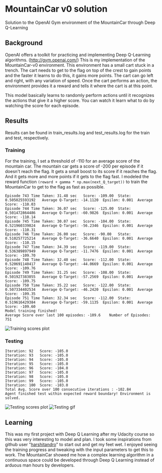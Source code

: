 # MountainCar v0 solution
Solution to the OpenAI Gym environment of the MountainCar through Deep Q-Learning

## Background
OpenAI offers a toolkit for practicing and implementing Deep Q-Learning algorithms. (http://gym.openai.com/)
This is my implementation of the MountainCar-v0 environment. This environment has a small cart stuck in a trench. The cart needs to get to the flag on top of the crest to gain points and the faster it learns to do this, it gains more points. The cart can go left and right, with any variation of speed. Once the cart performs an action, the environment provides it a reward and tells it where the cart is at this point. 

This model basically learns to randomly perform actions until it recognizes the actions that give it a higher score. You can watch it learn what to do by watching the score for each episode. 

## Results
Results can be found in train_results.log and test_results.log for the train and test, respectively.

### Training
For the training, I set a threshold of -110 for an average score of the mountain car. The mountain car gets a score of -200 per episode if it doesn't reach the flag. It gets a small boost to its score if it reaches the flag. And it gets more and more points if it gets to the flag fast. I modeled the reward function `(reward + gamma * np.max(next_Q_target))` to train the MountainCar to get to the flag as fast as possible.
```
Episode 743	Time Taken: 31.48 sec	Score: -109.00	State: 0.505025593192	Average Q-Target: -14.1120	Epsilon: 0.001	Average Score: -110.03	
Episode 744	Time Taken: 36.07 sec	Score: -125.00	State: 0.501472864486	Average Q-Target: -60.9826	Epsilon: 0.001	Average Score: -110.14	
Episode 745	Time Taken: 30.07 sec	Score: -104.00	State: 0.521960339024	Average Q-Target: -56.2346	Epsilon: 0.001	Average Score: -110.31	
Episode 746	Time Taken: 26.00 sec	Score: -90.00	State: 0.510257725214	Average Q-Target: -36.6640	Epsilon: 0.001	Average Score: -110.15	
Episode 747	Time Taken: 34.39 sec	Score: -119.00	State: 0.536389897949	Average Q-Target: -11.7476	Epsilon: 0.001	Average Score: -109.70	
Episode 748	Time Taken: 32.40 sec	Score: -112.00	State: 0.520691140417	Average Q-Target: -44.0669	Epsilon: 0.001	Average Score: -109.76	
Episode 749	Time Taken: 31.25 sec	Score: -108.00	State: 0.501927383055	Average Q-Target: -57.2569	Epsilon: 0.001	Average Score: -109.75	
Episode 750	Time Taken: 35.22 sec	Score: -122.00	State: 0.507334402534	Average Q-Target: -46.2420	Epsilon: 0.001	Average Score: -109.35	
Episode 751	Time Taken: 32.34 sec	Score: -112.00	State: 0.519616429384	Average Q-Target: -59.1135	Epsilon: 0.001	Average Score: -109.60	
Model training finished! 
Average Score over last 100 episodes: -109.6	Number of Episodes: 751
```

![Training scores plot](https://github.com/mshik3/MountainCar-v0/blob/master/train_scores_plot.png)

### Testing

```
Iteration: 92	Score: -105.0
Iteration: 93	Score: -105.0
Iteration: 94	Score: -105.0
Iteration: 95	Score: -105.0
Iteration: 96	Score: -104.0
Iteration: 97	Score: -105.0
Iteration: 98	Score: -105.0
Iteration: 99	Score: -105.0
Iteration: 100	Score: -103.0
Total Avg. Score over 100 consecutive iterations : -102.84
Agent finished test within expected reward boundary! Environment is solved.
```

![Testing scores plot](https://github.com/mshik3/MountainCar-v0/blob/master/test_scores_plot.png)
![Testing gif](https://github.com/mshik3/MountainCar-v0/blob/master/output_dp0mWw.gif)

## Learning
This was my first project with Deep Q Learning after my Udacity course so this was very interesting to model and plan. I took some inspirations from github user "[harshitandro](https://github.com/harshitandro/Deep-Q-Network)" to start out and get my feet wet. 
I enjoyed seeing the training progress and tweaking with the input parameters to get this to work. The MountainCar showed me how a complex learning algorithm in a continuous space could be developed through Deep Q Learning instead of arduous man hours by developers.
